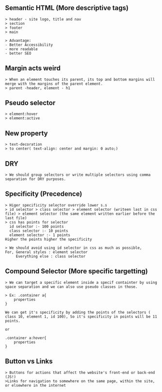 ## Semantic HTML (More descriptive tags)
    > header - site logo, title and nav
    > section 
    > footer
    > main 

    > Advantage:
    - Better Accessibility
    - more readable
    - better SEO

## Margin acts weird
    > When an element touches its parent, its top and bottom margins will merge with the margins of the parent element.
    > parent -header, element - h1

## Pseudo selector
    > element:hover
    > element:active

## New property
    > text-decoration
    > to center( text-align: center and margin: 0 auto;)

## DRY
    > We should group selectors or write multiple selectors using comma separation for DRY purposes.

## Specificity (Precedence)
    > Higer specificity selector override lower s.s
    > id selector > class selector > element selector (writeen last in css file) > element selector (the same element written earlier before the last file)
    > css has points for selector
      id selector :- 100 points
      class selector :- 10 points
      element selector :- 1 points
    Higher the points higher the specificity 

    > We should avoid using id selector in css as much as possible,
    For, General styles : element selector
         Everything else : class selector 

## Compound Selector (More specific targetting)
    > We can target a specific element inside a specif containter by using space separation and we can also use pseudo classes in those.

    > Ex: .container a{
        properties
    }

    We can get it's specificity by adding the points of the selectors ( class 10, element 1, id 100), So it's specificity in points will be 11 points.

    or

    .container a:hover{
        properties
    }

## Button vs Links
    > Buttons for actions that affect the website's front-end or back-end (JS!)
    >Links for navigation to somewhere on the same page, within the site, or elsewhere in the internet